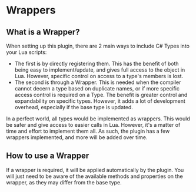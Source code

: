 ﻿# Wrappers

## What is a Wrapper?
When setting up this plugin, there are 2 main ways to include C# Types into your Lua scripts:
- The first is by directly registering them. This has the benefit of both being easy to implement/update, and gives full access to the object in Lua. However, specific control on access to a type's members is lost.
- The second is through a Wrapper. This is needed when the compiler cannot decern a type based on duplicate names, or if more specific access control is required on a Type. The benefit is greater control and expandability on specific types. However, it adds a lot of development overhead, especially if the base type is updated.

In a perfect world, all types would be implemented as wrappers. This would be safer and give access to easier calls in Lua. However, it's a matter of time and effort to implement them all. As such, the plugin has a few wrappers implemented, and more will be added over time.

## How to use a Wrapper
If a wrapper is required, it will be applied automatically by the plugin. You will just need to be aware of the available methods and properties on the wrapper, as they may differ from the base type.

